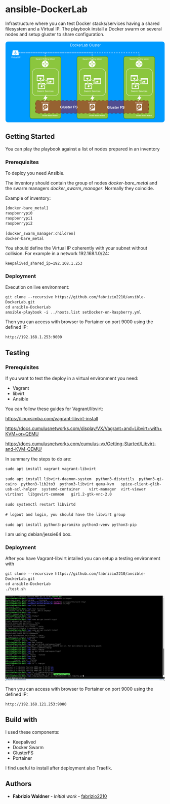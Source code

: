 # ansible-DockerLab

Infrastructure where you can test Docker stacks/services having a shared filesystem and a Virtual IP.
The playbook install a Docker swarm on several nodes and setup gluster to share configuration.

![Schema](/images/DockerLab.png)

## Getting Started

You can play the playbook against a list of nodes prepared in an inventory

### Prerequisites

To deploy you need Ansible.

The inventory should contain the group of nodes _docker-bare_metal_ and the swarm managers _docker_swarm_manager_. Normally they coincide.

Example of inventory:
```
[docker-bare_metal]
raspberrypi0
raspberrypi1
raspberrypi2

[docker_swarm_manager:children]
docker-bare_metal
```

You should define the Virtual IP coherently with your subnet without collision.
For example in a network 192.168.1.0/24:
```
keepalived_shared_ip=192.168.1.253
```

### Deployment

Execution on live environment:
```
git clone --recursive https://github.com/fabrizio2210/ansible-DockerLab.git
cd ansible-DockerLab
ansible-playbook -i ../hosts.list setDocker-on-Raspberry.yml
```

Then you can access with browser to Portainer on port 9000 using the defined IP:
```
http://192.168.1.253:9000
```

## Testing

### Prerequisites

If you want to test the deploy in a virtual environment you need:
- Vagrant
- libvirt
- Ansible

You can follow these guides for Vagrant/libvirt:

https://linuxsimba.com/vagrant-libvirt-install

https://docs.cumulusnetworks.com/display/VX/Vagrant+and+Libvirt+with+KVM+or+QEMU

https://docs.cumulusnetworks.com/cumulus-vx/Getting-Started/Libvirt-and-KVM-QEMU/

In summary the steps to do are:
```
sudo apt install vagrant vagrant-libvirt

sudo apt install libvirt-daemon-system  python3-distutils  python3-gi-cairo  python3-lib2to3  python3-libvirt qemu-kvm   spice-client-glib-usb-acl-helper  systemd-container    virt-manager  virt-viewer   virtinst  libgovirt-common   gir1.2-gtk-vnc-2.0

sudo systemctl restart libvirtd

# logout and login, you should have the libvirt group

sudo apt install python3-paramiko python3-venv python3-pip

```

I am using debian/jessie64 box. 

### Deployment

After you have Vagrant-libvirt intalled you can setup a testing environment with

```
git clone --recursive https://github.com/fabrizio2210/ansible-DockerLab.git
cd ansible-DockerLab
./test.sh
```

![create test environment](/images/tty_create_test_env.gif)

Then you can access with browser to Portainer on port 9000 using the defined IP:
```
http://192.168.121.253:9000
```

## Build with

I used these components:
* Keepalived
* Docker Swarm
* GlusterFS
* Portainer

I find useful to install after deployment also Traefik.

## Authors

* **Fabrizio Waldner** - *Initial work* - [fabrizio2210](https://github.com/fabrizio2210)




